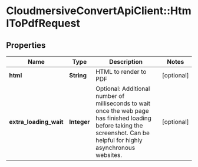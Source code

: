 # CloudmersiveConvertApiClient::HtmlToPdfRequest

## Properties
Name | Type | Description | Notes
------------ | ------------- | ------------- | -------------
**html** | **String** | HTML to render to PDF | [optional] 
**extra_loading_wait** | **Integer** | Optional: Additional number of milliseconds to wait once the web page has finished loading before taking the screenshot.  Can be helpful for highly asynchronous websites. | [optional] 


